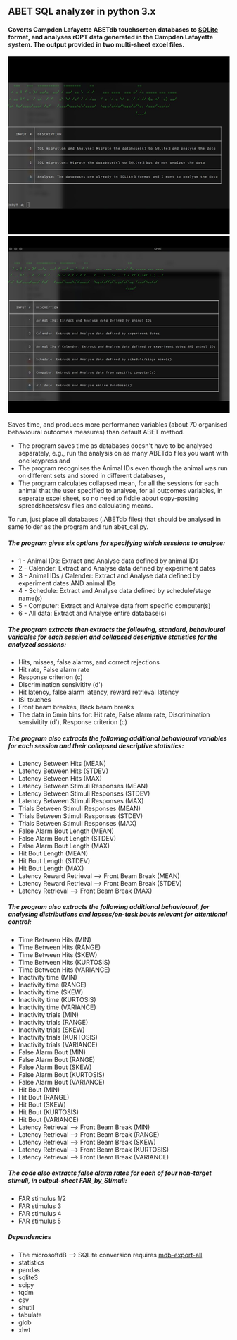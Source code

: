 ## ABET SQL analyzer in python 3.x

#### Coverts Campden Lafayette ABETdb touchscreen databases to [SQLite](https://docs.python.org/2/library/sqlite3.html) format, and analyses rCPT data generated in the Campden Lafayette system. The output provided in two multi-sheet excel files.

![alt-text-1](images/Pic1.jpg "Touchscreen operant box version 1") ![alt-text-1](images/Pic2.jpg "Touchscreen operant box version 2")

Saves time, and produces more performance variables (about 70 organised behavioural outcomes measures) than default ABET method. 
- The program saves time as databases doesn't have to be analysed separately, e.g., run the analysis on as many ABETdb files you want with one keypress and 
- The program recognises the Animal IDs even though the animal was run on different sets and stored in different databases, 
- The program calculates collapsed mean, for all the sessions for each animal that the user specified to analyse, for all outcomes variables, in seperate excel sheet, so no need to fiddle about copy-pasting spreadsheets/csv files and calculating means.   

To run, just place all databases (.ABETdb files) that should be analysed in same folder as the program and run abet_cal.py.

##### The program gives six options for specifying which sessions to analyse:

* 1 - Animal IDs: Extract and Analyse data defined by animal IDs
* 2 - Calender: Extract and Analyse data defined by experiment dates
* 3 - Animal IDs / Calender: Extract and Analyse data defined by experiment dates AND animal IDs
* 4 - Schedule: Extract and Analyse data defined by schedule/stage name(s)
* 5 - Computer: Extract and Analyse data from specific computer(s)
* 6 - All data: Extract and Analyse entire database(s)

##### The program extracts then extracts the following, standard, behavioural variables for each session and collapsed descriptive statistics for the analyzed sessions:

* Hits, misses, false alarms, and correct rejections
* Hit rate, False alarm rate
* Response criterion (c)
* Discrimination sensivitity (d')
* Hit latency, false alarm latency, reward retrieval latency
* ISI touches
* Front beam breakes, Back beam breaks
* The data in 5min bins for: Hit rate, False alarm rate, Discrimination sensivitity (d'), Response criterion (c)

##### The program also extracts the following additional behavioural variables for each session and their collapsed descriptive statistics:

* Latency Between Hits (MEAN)
* Latency Between Hits (STDEV)
* Latency Between Hits (MAX)
* Latency Between Stimuli Responses (MEAN)
* Latency Between Stimuli Responses (STDEV)
* Latency Between Stimuli Responses (MAX)
* Trials Between Stimuli Responses (MEAN)
* Trials Between Stimuli Responses (STDEV)
* Trials Between Stimuli Responses (MAX)
* False Alarm Bout Length (MEAN)
* False Alarm Bout Length (STDEV)
* False Alarm Bout Length (MAX)
* Hit Bout Length (MEAN)
* Hit Bout Length (STDEV)
* Hit Bout Length (MAX)
* Latency Reward Retrieval --> Front Beam Break (MEAN)
* Latency Reward Retrieval --> Front Beam Break (STDEV)
* Latency Retrieval --> Front Beam Break (MAX)

##### The program also extracts the following additional behavioural, for analysing distributions and lapses/on-task bouts relevant for attentional control:

* Time Between Hits (MIN)
* Time Between Hits (RANGE)
* Time Between Hits (SKEW)
* Time Between Hits (KURTOSIS)
* Time Between Hits (VARIANCE)
* Inactivity time (MIN)
* Inactivity time (RANGE)
* Inactivity time (SKEW)
* Inactivity time (KURTOSIS)
* Inactivity time (VARIANCE)
* Inactivity trials (MIN)
* Inactivity trials (RANGE)
* Inactivity trials (SKEW)
* Inactivity trials (KURTOSIS)
* Inactivity trials (VARIANCE)
* False Alarm Bout (MIN)
* False Alarm Bout (RANGE)
* False Alarm Bout (SKEW)
* False Alarm Bout (KURTOSIS)
* False Alarm Bout (VARIANCE)
* Hit Bout (MIN)
* Hit Bout (RANGE)
* Hit Bout (SKEW)
* Hit Bout (KURTOSIS)
* Hit Bout (VARIANCE)
* Latency Retrieval --> Front Beam Break (MIN)
* Latency Retrieval --> Front Beam Break (RANGE)
* Latency Retrieval --> Front Beam Break (SKEW)
* Latency Retrieval --> Front Beam Break (KURTOSIS)
* Latency Retrieval --> Front Beam Break (VARIANCE)


##### The code also extracts false alarm rates for each of four non-target stimuli, in output-sheet FAR_by_Stimuli:
* FAR stimulus 1/2
* FAR stimulus 3
* FAR stimulus 4
* FAR stimulus 5


##### Dependencies
* The microsoftdB --> SQLite conversion requires [mdb-export-all](https://github.com/pavlov99/mdb-export-all)
* statistics
* pandas
* sqlite3
* scipy
* tqdm
* csv
* shutil
* tabulate
* glob
* xlwt


